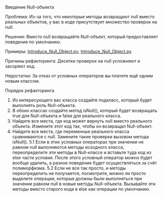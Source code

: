 Введение Null-объекта

Проблема: Из-за того, что некоторые методы возвращают null вместо реальных объектов, у вас в коде присутствует множество проверок на null.

Решение: Вместо null возвращайте Null-объект, который предоставляет поведение по умолчанию.

Примеры: <a href="https://github.com/helenasilkina/refactoring/blob/master/Introduce_Null_Object.js">Introduce_Null_Object.py</a>, <a href="https://github.com/helenasilkina/refactoring/blob/master/Introduce_Null_Object.js">Introduce_Null_Object.py</a>

Причины рефакторинга: Десятки проверок на null усложняют и засоряют код.

Недостатки: За отказ от условных операторов вы платите ещё одним новым классом.

Порядок рефакторинга

1. Из интересующего вас класса создайте подкласс, который будет выполнять роль Null-объекта.
2. В обоих классах создайте метод isNull(), который будет возвращать true для Null-объекта и false для реального класса.
3. Найдите все места, где код может вернуть null вместо реального объекта. Измените этот код так, чтобы он возвращал Null-объект.
4. Найдите все места, где переменные реального класса сравниваются с null. Замените такие проверки вызовом метода isNull().
5.1 Если в этих условных операторах при значении не равном null выполняются методы исходного класса, переопределите эти методы в Null-классе и вставьте туда код из else части условия. После этого условный оператор можно будет вообще удалить, а разное поведение будет осуществляться за счёт полиморфизма.
5.2 Если не все так просто, и методы переопределить не получается, посмотрите, можно ли просто выделите операции, которые должны были выполняться при значении равном null в новые методы Null-объекта. Вызывайте эти методы вместо старого кода в else как операции по умолчанию.
